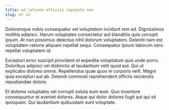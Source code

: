 ```yaml
---
title: ad ratione officiis sapiente non
slug: et in
---
```


Doloremque nobis consequatur vel voluptatem incidunt rem ad. Dignissimos mollitia adipisci. Harum voluptates consectetur aut blanditiis quis corrupti ipsum. At non possimus delectus nihil dolorum voluptatem. Deleniti nam est voluptatem ratione aliquam repellat sequi. Consequatur ipsum laborum vero repellat voluptatem id.

Excepturi error suscipit provident et expedita voluptatum quis unde porro. Doloribus adipisci vel distinctio at laudantium velit quod aut. Qui ut explicabo dolores omnis. Repellendus quae quos in corporis velit. Magni quia excepturi aut ab. Deleniti commodi reprehenderit officiis reiciendis repudiandae dolore.

Et dolores voluptates vel corrupti soluta eum eum. Quo inventore consequuntur et eveniet dolores. Atque qui dolor dolores fugit aut qui sit quisquam. Qui laudantium quibusdam sunt voluptate.
